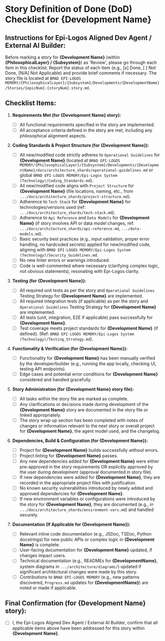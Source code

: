 # Story Definition of Done (DoD) Checklist for {Development Name}

## Instructions for Epi-Logos Aligned Dev Agent / External AI Builder:

Before marking a story for **{Development Name}** (within **{PhilosophicalLayer} / {Subsystem}**) as 'Review', please go through each item in this checklist. Report the status of each item (e.g., [x] Done, [ ] Not Done, [N/A] Not Applicable) and provide brief comments if necessary. The story file is located at `BMAD EPI-LOGOS MEMORY/{PhilosophicalLayer}/{Subsystem}/Developments/{DevelopmentName}/Stories/{epicNum}.{storyNum}.story.md`.

## Checklist Items:

1.  **Requirements Met (for {Development Name} story):**

    - [ ] All functional requirements specified in the story are implemented.
    - [ ] All acceptance criteria defined in the story are met, including any philosophical alignment aspects.

2.  **Coding Standards & Project Structure (for {Development Name}):**

    - [ ] All new/modified code strictly adheres to `Operational Guidelines` for **{Development Name}** (located at `BMAD EPI-LOGOS MEMORY/{PhilosophicalLayer}/{Subsystem}/Developments/{DevelopmentName}/docs/architecture_shards/operational-guidelines.md` or global `BMAD EPI-LOGOS MEMORY/Epi-Logos System (Technology)/Coding_Standards.md`).
    - [ ] All new/modified code aligns with `Project Structure` for **{Development Name}** (file locations, naming, etc., from `.../docs/architecture_shards/project-structure.md`).
    - [ ] Adherence to `Tech Stack` for **{Development Name}** for technologies/versions used (ref: `.../docs/architecture_shards/tech-stack.md`).
    - [ ] Adherence to `Api Reference` and `Data Models` for **{Development Name}** (if story involves API or data model changes, ref: `.../docs/architecture_shards/api-reference.md`, `.../data-models.md`).
    - [ ] Basic security best practices (e.g., input validation, proper error handling, no hardcoded secrets) applied for new/modified code, aligning with `BMAD EPI-LOGOS MEMORY/Epi-Logos System (Technology)/Security_Guidelines.md`.
    - [ ] No new linter errors or warnings introduced.
    - [ ] Code is well-commented where necessary (clarifying complex logic, not obvious statements), resonating with Epi-Logos clarity.

3.  **Testing (for {Development Name}):**

    - [ ] All required unit tests as per the story and `Operational Guidelines` Testing Strategy for **{Development Name}** are implemented.
    - [ ] All required integration tests (if applicable) as per the story and `Operational Guidelines` Testing Strategy for **{Development Name}** are implemented.
    - [ ] All tests (unit, integration, E2E if applicable) pass successfully for **{Development Name}**.
    - [ ] Test coverage meets project standards for **{Development Name}** (if defined). (Ref: `BMAD EPI-LOGOS MEMORY/Epi-Logos System (Technology)/Testing_Strategy.md`).

4.  **Functionality & Verification (for {Development Name}):**

    - [ ] Functionality for **{Development Name}** has been manually verified by the developer/builder (e.g., running the app locally, checking UI, testing API endpoints).
    - [ ] Edge cases and potential error conditions for **{Development Name}** considered and handled gracefully.

5.  **Story Administration (for {Development Name} story file):**
    - [ ] All tasks within the story file are marked as complete.
    - [ ] Any clarifications or decisions made during development of the **{Development Name}** story are documented in the story file or linked appropriately.
    - [ ] The story wrap up section has been completed with notes of changes or information relevant to the next story or overall project for **{Development Name}**, the agent model used, and the changelog.
6.  **Dependencies, Build & Configuration (for {Development Name}):**

    - [ ] Project for **{Development Name}** builds successfully without errors.
    - [ ] Project linting for **{Development Name}** passes.
    - [ ] Any new dependencies added for **{Development Name}** were either pre-approved in the story requirements OR explicitly approved by the user during development (approval documented in story file).
    - [ ] If new dependencies were added for **{Development Name}**, they are recorded in the appropriate project files with justification.
    - [ ] No known security vulnerabilities introduced by newly added and approved dependencies for **{Development Name}**.
    - [ ] If new environment variables or configurations were introduced by the story for **{Development Name}**, they are documented (e.g., in `.../docs/architecture_shards/environment-vars.md`) and handled securely.

7.  **Documentation (If Applicable for {Development Name}):**
    - [ ] Relevant inline code documentation (e.g., JSDoc, TSDoc, Python docstrings) for new public APIs or complex logic in **{Development Name}** is complete.
    - [ ] User-facing documentation for **{Development Name}** updated, if changes impact users.
    - [ ] Technical documentation (e.g., READMEs for **{DevelopmentName}**, system diagrams in `.../architecture/diagrams/`) updated if significant architectural changes were made by this story.
    - [ ] Contributions to `BMAD EPI-LOGOS MEMORY` (e.g., new patterns discovered, `Progress.md` updates for **{DevelopmentName}**) are noted or made if applicable.

## Final Confirmation (for {Development Name} story):

- [ ] I, the Epi-Logos Aligned Dev Agent / External AI Builder, confirm that all applicable items above have been addressed for this story within **{Development Name}**.
